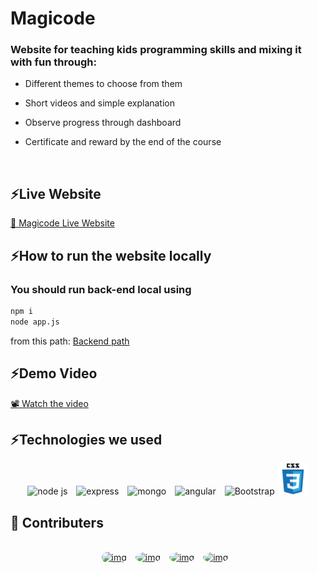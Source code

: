 # Magicode

### Website for teaching kids programming skills and mixing it with fun through:

* Different themes to choose from them

* Short videos and simple explanation

* Observe progress through dashboard

* Certificate and reward by the end of the course

<br>

## ⚡Live Website

[ 🔗 Magicode Live Website](https://magicode.onrender.com/home)

## ⚡How to run the website locally
### You should run back-end local using 

```bash
npm i
node app.js
```

from this path:
[Backend path](https://github.com/MennaMagdy2019/Magicode-GP/tree/main/Back-end)

## ⚡Demo Video

[ 📽️ Watch the video](https://github.com/MennaMagdy2019/Magicode-GP/assets/50016070/d2884d3c-5dc2-4910-876e-af1190f98e23)

## ⚡Technologies we used

<div style="margin:auto;text-align:center">
<p align="center">

<img src="https://encrypted-tbn0.gstatic.com/images?q=tbn:ANd9GcSkKLHf_ltsmiHGta9OimtHcYJEl4tCcJKj9g&usqp=CAU" alt="node js" width="80" height="50" style="padding-right:10px"/>
<img src="https://encrypted-tbn0.gstatic.com/images?q=tbn:ANd9GcSKmtAv2G_LoVvYzVphgkaW6W1yj3z0tR7igw&usqp=CAU" alt="express" width="50" height="50" style="padding-right:10px"/>
<img src="https://encrypted-tbn0.gstatic.com/images?q=tbn:ANd9GcSzjPYEr8nIdxYVEHQeWOjiWqHHJ1ISnErtrg&usqp=CAU" alt="mongo" width="50" height="50" style="padding-right:10px"/>
  <img src="https://upload.wikimedia.org/wikipedia/commons/thumb/c/cf/Angular_full_color_logo.svg/1200px-Angular_full_color_logo.svg.png" alt="angular" width="50" height="50" style="padding-right:10px"/>
 <img src="https://encrypted-tbn0.gstatic.com/images?q=tbn:ANd9GcT4QmYBYjqj91Qzjxdz-SYCiv-sg6BdQ424ew&usqp=CAU" alt="Bootstrap" width="50" height="50"/>
 <img src="https://raw.githubusercontent.com/devicons/devicon/master/icons/css3/css3-original-wordmark.svg" alt="css3" width="50" height="50"/> 
  </p>
</div>

## 🤝 Contributers
<br>

<div style="margin:auto; text-align:center">
<a href="https://github.com/MennaMagdy2019" style="border-radius:50%; margin-right:10px;"><img src="https://avatars.githubusercontent.com/u/50016070?s=96&v=4" width="50px" height="50px" style="border-radius:50px" alt="img"></a>
<a href="https://github.com/Alaa-Mostafa" style="border-radius:50%; margin-right:10px;"><img src="https://avatars.githubusercontent.com/u/58535395?v=4" width="50px" height="50px" style="border-radius:100%" alt="img"></a>
<a href="https://github.com/Hadeer-Elsayed" style="border-radius:50%; margin-right:10px;"><img src="https://avatars.githubusercontent.com/u/119134893?v=4" width="50px" height="50px" style="border-radius:100%" alt="img"></a>
<a href="https://github.com/eng-AhmedMahmoud" style="border-radius:50%; margin-right:10px;"><img src="https://avatars.githubusercontent.com/u/78612108?v=4" width="50px" height="50px" style="border-radius:100%" alt="img"></a>
</div>
